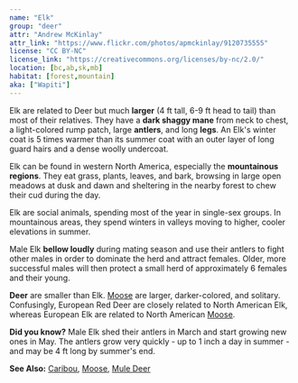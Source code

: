 ```yaml
---
name: "Elk"
group: "deer"
attr: "Andrew McKinlay"
attr_link: "https://www.flickr.com/photos/apmckinlay/9120735555"
license: "CC BY-NC"
license_link: "https://creativecommons.org/licenses/by-nc/2.0/"
location: [bc,ab,sk,mb]
habitat: [forest,mountain]
aka: ["Wapiti"]
---
```

Elk are related to Deer but much **larger** (4 ft tall, 6-9 ft head to tail) than most of their relatives. They have a **dark shaggy mane** from neck to chest, a light-colored rump patch, large **antlers**, and long **legs**. An Elk's winter coat is 5 times warmer than its summer coat with an outer layer of long guard hairs and a dense woolly undercoat.

Elk can be found in western North America, especially the **mountainous regions**. They eat grass, plants, leaves, and bark, browsing in large open meadows at dusk and dawn and sheltering in the nearby forest to chew their cud during the day.

Elk are social animals, spending most of the year in single-sex groups. In mountainous areas, they spend winters in valleys moving to higher, cooler elevations in summer.

Male Elk **bellow loudly** during mating season and use their antlers to fight other males in order to dominate the herd and attract females. Older, more successful males will then protect a small herd of approximately 6 females and their young.

__Deer__ are smaller than Elk. [Moose](/{{section}}/moose) are larger, darker-colored, and solitary. Confusingly, European Red Deer are closely related to North American Elk, whereas European Elk are related to North American [Moose](/{{section}}/moose).

**Did you know?** Male Elk shed their antlers in March and start growing new ones in May. The antlers grow very quickly - up to 1 inch a day in summer - and may be 4 ft long by summer's end.

<!-- generated, do not edit -->
**See Also:**
[Caribou](/{{section}}/caribou),
[Moose](/{{section}}/moose),
[Mule Deer](/{{section}}/muledeer)

